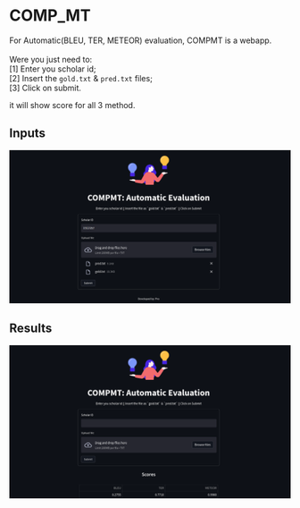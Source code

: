 # COMP_MT
For Automatic(BLEU, TER, METEOR) evaluation, COMPMT is a webapp. <br><br>
Were you just need to: <br>
[1] Enter you scholar id; <br>
[2] Insert the `gold.txt` &amp; `pred.txt` files; <br>
[3] Click on submit. <br>

it will show score for all 3 method. <br>

## Inputs
![alt text](https://raw.githubusercontent.com/human71/comp-mt/main/Inputs.png)

## Results
![alt text](https://raw.githubusercontent.com/human71/comp-mt/main/Result.png)
